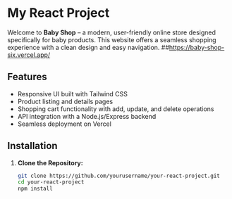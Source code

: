 # My React Project

Welcome to **Baby Shop** – a modern, user-friendly online store designed specifically for baby products. This website offers a seamless shopping experience with a clean design and easy navigation.
##https://baby-shop-six.vercel.app/


## Features

- Responsive UI built with Tailwind CSS
- Product listing and details pages
- Shopping cart functionality with add, update, and delete operations
- API integration with a Node.js/Express backend
- Seamless deployment on Vercel

## Installation

1. **Clone the Repository:**

   ```bash
   git clone https://github.com/yourusername/your-react-project.git
   cd your-react-project
   npm install
